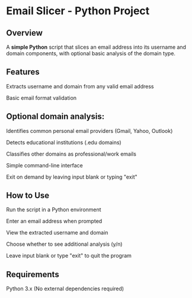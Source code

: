# Email Slicer - Python Project
## Overview
A **simple Python** script that slices an email address into its username and domain components, with optional basic analysis of the domain type.

## Features
Extracts username and domain from any valid email address

Basic email format validation

## Optional domain analysis:

Identifies common personal email providers (Gmail, Yahoo, Outlook)

Detects educational institutions (.edu domains)

Classifies other domains as professional/work emails

Simple command-line interface

Exit on demand by leaving input blank or typing "exit"

## How to Use
Run the script in a Python environment

Enter an email address when prompted

View the extracted username and domain

Choose whether to see additional analysis (y/n)

Leave input blank or type "exit" to quit the program

## Requirements
Python 3.x (No external dependencies required)

